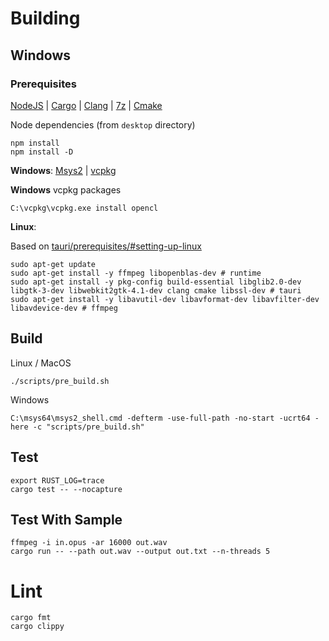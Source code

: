 # Building

## Windows

### Prerequisites

[NodeJS](https://nodejs.org/en/download/current) | [Cargo](https://www.rust-lang.org/tools/install) | [Clang](https://releases.llvm.org/download.html) | [7z](https://www.7-zip.org/download.html) | [Cmake](https://cmake.org/download/)

Node dependencies (from `desktop` directory)

```console
npm install
npm install -D
```

**Windows**: [Msys2](https://www.msys2.org/) | [vcpkg](https://vcpkg.io/en/)

**Windows** vcpkg packages

```console
C:\vcpkg\vcpkg.exe install opencl
```

**Linux**:

Based on [tauri/prerequisites/#setting-up-linux](https://tauri.app/v1/guides/getting-started/prerequisites/#setting-up-linux)

```console
sudo apt-get update
sudo apt-get install -y ffmpeg libopenblas-dev # runtime
sudo apt-get install -y pkg-config build-essential libglib2.0-dev libgtk-3-dev libwebkit2gtk-4.1-dev clang cmake libssl-dev # tauri
sudo apt-get install -y libavutil-dev libavformat-dev libavfilter-dev libavdevice-dev # ffmpeg
```

## Build

Linux / MacOS

```console
./scripts/pre_build.sh
```

Windows

```console
C:\msys64\msys2_shell.cmd -defterm -use-full-path -no-start -ucrt64 -here -c "scripts/pre_build.sh"
```

## Test

```
export RUST_LOG=trace
cargo test -- --nocapture
```

## Test With Sample

```console
ffmpeg -i in.opus -ar 16000 out.wav
cargo run -- --path out.wav --output out.txt --n-threads 5
```

# Lint

```console
cargo fmt
cargo clippy
```

